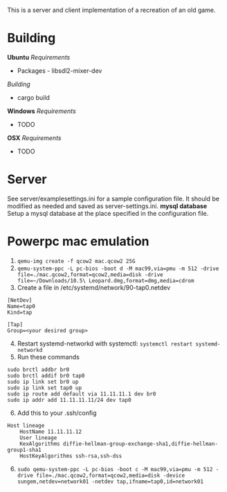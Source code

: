 This is a server and client implementation of a recreation of an old game.

# Building
**Ubuntu**
*Requirements*
* Packages - libsdl2-mixer-dev

*Building*
* cargo build

**Windows**
*Requirements*
* TODO

**OSX**
*Requirements*
* TODO

# Server
See server/examplesettings.ini for a sample configuration file. It should be modified as needed and saved as server-settings.ini.
**mysql database**
Setup a mysql database at the place specified in the configuration file.

# Powerpc mac emulation
1. `qemu-img create -f qcow2 mac.qcow2 25G`
2. `qemu-system-ppc -L pc-bios -boot d -M mac99,via=pmu -m 512 -drive file=./mac.qcow2,format=qcow2,media=disk -drive file=~/Downloads/10.5\ Leopard.dmg,format=dmg,media=cdrom`
3. Create a file in /etc/systemd/network/90-tap0.netdev
```
[NetDev]
Name=tap0
Kind=tap

[Tap]
Group=<your desired group>
```
4. Restart systemd-networkd with systemctl: `systemctl restart systemd-networkd`
5. Run these commands
```
sudo brctl addbr br0
sudo brctl addif br0 tap0
sudo ip link set br0 up
sudo ip link set tap0 up
sudo ip route add default via 11.11.11.1 dev br0
sudo ip addr add 11.11.11.11/24 dev tap0
```
6. Add this to your .ssh/config
```
Host lineage
	HostName 11.11.11.12
	User lineage
	KexAlgorithms diffie-hellman-group-exchange-sha1,diffie-hellman-group1-sha1
	HostKeyAlgorithms ssh-rsa,ssh-dss
```
6. `sudo qemu-system-ppc -L pc-bios -boot c -M mac99,via=pmu -m 512 -drive file=./mac.qcow2,format=qcow2,media=disk -device sungem,netdev=network01 -netdev tap,ifname=tap0,id=network01`